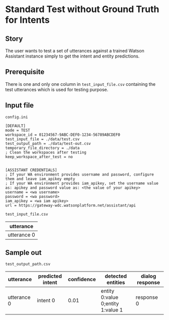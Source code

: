 # Standard Test without Ground Truth for Intents
## Story
The user wants to test a set of utterances against a trained Watson Assistant instance simply to get the intent and entity predictions.

## Prerequisite
There is one and only one column in `test_input_file.csv` containing the test utterances which is used for testing purpose.

## Input file
`config.ini`

```
[DEFAULT]
mode = TEST
workspace_id = 01234567-9ABC-DEF0-1234-56789ABCDEF0
test_input_file = ./data/test.csv
test_output_path = ./data/test-out.csv
temporary_file_directory = ./data
; Clean the workspaces after testing
keep_workspace_after_test = no


[ASSISTANT CREDENTIALS]
; If your WA environment provides username and password, configure them and leave iam_apikey empty
; If your WA environment provides iam_apikey, set the username value as: apikey and password value as: <the value of your apikey>
username = <wa username>
password = <wa password>
iam_apikey = <wa iam apikey>
url = https://gateway-wdc.watsonplatform.net/assistant/api

```
`test_input_file.csv`

| utterance   |
| ----------- |
| utterance 0 |

## Sample out
`test_output_path.csv`

| utterance   | predicted intent | confidence | detected entities                 | dialog response |
| ----------- | ---------------- | ---------- | --------------------------------- | --------------- |
| utterance 0 | intent 0         | 0.01       | entity 0:value 0;entity 1:value 1 | response 0      |
